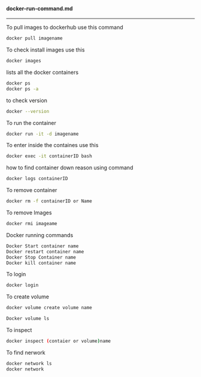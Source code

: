 #### docker-run-command.md
---

To pull images to dockerhub use this command

```bash
docker pull imagename
```

To check install images use this
```bash
docker images
```
lists all the docker containers
```bash
docker ps 
docker ps -a
```

to check version
```bash
docker --version
```

To run the container
```bash
docker run -it -d imagename
```

To enter inside the containes use this
```bash
docker exec -it containerID bash
```
how to find container down reason using command 

```bash
docker logs containerID
```
To remove container 
```bash
docker rm -f containerID or Name
```

To remove Images
```bash 
docker rmi imageame
```
Docker running commands
```bash 
Docker Start container name
Docker restart container name
Docker Stop Container name
Docker kill container name
```

To login
```bash
docker login
```

To create volume
```bash
docker volume create volume name
```
```bash
Docker volume ls
```

To inspect 
```bash
docker inspect (contaier or volume)name
```

To find nerwork
```bash
docker network ls
docker network
```
